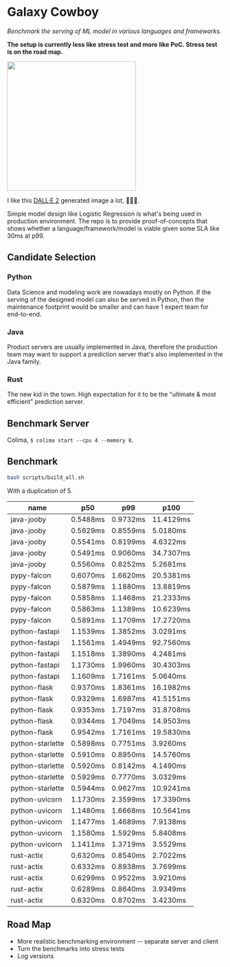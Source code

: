 # Galaxy Cowboy

*Benchmark the serving of ML model in various languages and frameworks.*

**The setup is currently less like stress test and more like PoC. Stress test is on the road map.**

<img src="https://cdn.openai.com/dall-e-2/demos/text2im/astronaut/horse/photo/0.jpg" width="300">

I like this [DALL·E 2](https://openai.com/dall-e-2/) generated image a lot, 🧑‍🚀🐎.

Simple model design like Logistic Regression is what's being used in production environment.
The repo is to provide proof-of-concepts that shows whether a language/framework/model is viable given some SLA like 30ms at p99.

## Candidate Selection

### Python

Data Science and modeling work are nowadays mostly on Python. If the serving of the designed model can also be served in Python, then the maintenance footprint would be smaller and can have 1 expert team for end-to-end.

### Java

Product servers are usually implemented in Java, therefore the production team may want to support a prediction server that's also implemented in the Java family.

### Rust

The new kid in the town. High expectation for it to be the "ultimate & most efficient" prediction server.

## Benchmark Server

Colima, `$ colima start --cpu 4 --memory 8`.

## Benchmark

```bash
bash scripts/build_all.sh
```

With a duplication of 5.

| name             | p50      | p99      | p100      |
| ---------------- | -------- | -------- | --------- |
| java-jooby       | 0.5488ms | 0.9732ms | 11.4129ms |
| java-jooby       | 0.5629ms | 0.8559ms | 5.0180ms  |
| java-jooby       | 0.5541ms | 0.8199ms | 4.6322ms  |
| java-jooby       | 0.5491ms | 0.9060ms | 34.7307ms |
| java-jooby       | 0.5560ms | 0.8252ms | 5.2681ms  |
| pypy-falcon      | 0.6070ms | 1.6620ms | 20.5381ms |
| pypy-falcon      | 0.5879ms | 1.1880ms | 13.8819ms |
| pypy-falcon      | 0.5858ms | 1.1468ms | 21.2333ms |
| pypy-falcon      | 0.5863ms | 1.1389ms | 10.6239ms |
| pypy-falcon      | 0.5891ms | 1.1709ms | 17.2720ms |
| python-fastapi   | 1.1539ms | 1.3852ms | 3.0291ms  |
| python-fastapi   | 1.1561ms | 1.4949ms | 92.7560ms |
| python-fastapi   | 1.1518ms | 1.3890ms | 4.2481ms  |
| python-fastapi   | 1.1730ms | 1.9960ms | 30.4303ms |
| python-fastapi   | 1.1609ms | 1.7161ms | 5.0640ms  |
| python-flask     | 0.9370ms | 1.8361ms | 16.1982ms |
| python-flask     | 0.9329ms | 1.6987ms | 41.5151ms |
| python-flask     | 0.9353ms | 1.7197ms | 31.8708ms |
| python-flask     | 0.9344ms | 1.7049ms | 14.9503ms |
| python-flask     | 0.9542ms | 1.7161ms | 19.5830ms |
| python-starlette | 0.5898ms | 0.7751ms | 3.9260ms  |
| python-starlette | 0.5910ms | 0.8950ms | 14.5760ms |
| python-starlette | 0.5920ms | 0.8142ms | 4.1490ms  |
| python-starlette | 0.5929ms | 0.7770ms | 3.0329ms  |
| python-starlette | 0.5944ms | 0.9627ms | 10.9241ms |
| python-uvicorn   | 1.1730ms | 2.3599ms | 17.3390ms |
| python-uvicorn   | 1.1480ms | 1.6668ms | 10.5641ms |
| python-uvicorn   | 1.1477ms | 1.4689ms | 7.9138ms  |
| python-uvicorn   | 1.1580ms | 1.5929ms | 5.8408ms  |
| python-uvicorn   | 1.1411ms | 1.3719ms | 3.5529ms  |
| rust-actix       | 0.6320ms | 0.8540ms | 2.7022ms  |
| rust-actix       | 0.6332ms | 0.8938ms | 3.7699ms  |
| rust-actix       | 0.6299ms | 0.9522ms | 3.9210ms  |
| rust-actix       | 0.6289ms | 0.8640ms | 3.9349ms  |
| rust-actix       | 0.6320ms | 0.8702ms | 3.4230ms  |

## Road Map

* More realistic benchmarking environment -- separate server and client
* Turn the benchmarks into stress tests
* Log versions